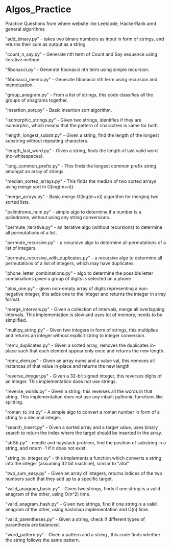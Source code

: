 # Algos_Practice
Practice Questions from where website like Leetcode, HackerRank amd general algorithms

"add_binary.py" - takes two binary numbers as input in form of strings, and returns their sum as output as a string.

"count_n_say.py" - Generate nth term of Count and Say sequence using iterative method.

"fibonacci.py" - Generate fibonacci nth term using simple recursion.

"fibonacci_memo.py" - Generate fibonacci nth term using recursion and memoization.

"group_anagram.py" - From a list of strings, this code classifies all the groups of anagrams together.

"insertion_sort.py" - Basic insertion sort algorithm. 

"isomorphic_strings.py" - Given two strings, identifies if they are isomorphic, which means that the pattern of charactres is same for both.

"length_longest_substr.py" - Given a string, find the length of the longest substring without repeating characters.

"length_last_word.py" - Given a string, finds the length of last valid word (no-whitespaces).

"long_common_prefix.py" - This finds the longest common prefix string amongst an array of strings.

"median_sorted_arrays.py" - This finds the median of two sorted arrays using merge sort in O(log(m+n)). 

"merge_arrays.py" - Basic merge O(log(m+n)) algorithm for merging two sorted lists. 

"palindrome_num.py" - simple algo to determine if a number is a palindrome, without using any string conversions. 

"permute_iterative.py" - an iterative algo (without recursions) to determine all permutations of a list.

"permute_recursive.py" - a recursive algo to determine all permutations of a list of integers.

"permute_recursive_with_duplicates.py" - a recursive algo to determine all permutations of a list of integers, which may have duplicates.

"phone_letter_combinations.py" - algo to determine the possible letter combinations given a group of digits is selected on a phone

"plus_one.py" - given non-empty array of digits representing a non-negative integer, this adds one to the integer and returns the integer in array format. 

"merge_intervals.py" - Given a collection of intervals, merge all overlapping intervals. This implementation is slow and uses lot of memory, needs to be simplified.

"multipy_string.py" - Given two integers in form of strings, this multiplies and returns an integer without explicit string to integer conversion.

"remv_duplicates.py" - Given a sorted array, removes the duplicates in-place such that each element appear only once and returns the new length.

"remv_elem.py" - Given an array nums and a value val, this removes all instances of that value in-place and returns the new length

"reverse_integer.py" - Given a 32-bit signed integer, this reverses digits of an integer. This implementation does not use strings.

"reverse_words.py" - Given a string, this reverses all the words in that string. This implementation does not use any inbuilt pythonic funcitons like splitting.

"roman_to_int.py" - A simple algo to convert a roman number in form of a string to a decimal integer. 

"search_insert.py" - Given a sorted array and a target value, uses binary search to return the index where the target should be inserted in the array.

"strStr.py" - needle and haystack problem, find the position of substring in a string, and return -1 if it does not exist.

"string_to_integer.py" - this implements a function which converts a string into the integer (assuming 32 bit machine), similar to "atoi"

"two_sum_easy.py" - Given an array of integers, returns indices of the two numbers such that they add up to a specific target.

"valid_anagram_basic.py" - Given two strings, finds if one string is a valid anagram of the other, using O(n^2) time.

"valid_anagram_hash.py" - Given two strings, find if one string is a valid anagram of the other, using hashmap implementation and O(n) time. 

"valid_parentheses.py" - Given a string, check if different types of paranthesis are balanced. 

"word_pattern.py" - Given a pattern and a string , this code finds whether the string follows the same pattern.
